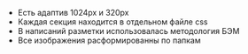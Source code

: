 <ul>
  <li>Есть адаптив 1024px и 320px</li>
  <li>Каждая секция находится в отдельном файле css</li>
  <li>В написаний разметки использовалась методология БЭМ</li>
  <li>Все изображения расформированны по папкам</li>
</ul>
